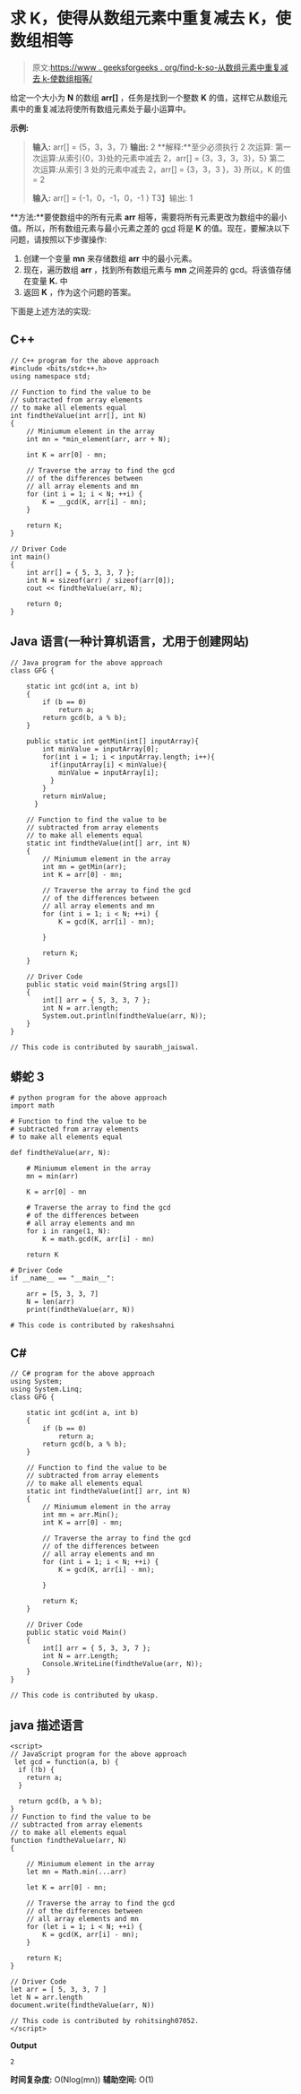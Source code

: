 # 求 K，使得从数组元素中重复减去 K，使数组相等

> 原文:[https://www . geeksforgeeks . org/find-k-so-从数组元素中重复减去 k-使数组相等/](https://www.geeksforgeeks.org/find-k-such-that-repeated-subtraction-of-k-from-array-elements-make-the-array-equal/)

给定一个大小为 **N** 的数组 **arr[]** ，任务是找到一个整数 **K** 的值，这样它从数组元素中的重复减法将使所有数组元素处于最小运算中。

**示例:**

> **输入:** arr[] = {5，3，3，7}
> **输出:** 2
> **解释:**至少必须执行 2 次运算:
> 第一次运算:从索引{0，3}处的元素中减去 2，arr[] = {3，3，3，3}，5}
> 第二次运算:从索引 3 处的元素中减去 2，arr[] = {3，3，3 }，3}
> 所以，K 的值= 2
> 
> **输入:** arr[] = {-1，0，-1，0，-1 }
> T3】输出: 1

**方法:**要使数组中的所有元素 **arr** 相等，需要将所有元素更改为数组中的最小值。所以，所有数组元素与最小元素之差的 [gcd](https://www.geeksforgeeks.org/c-program-find-gcd-hcf-two-numbers/) 将是 **K** 的值。现在，要解决以下问题，请按照以下步骤操作:

1.  创建一个变量 **mn** 来存储数组 **arr** 中的最小元素。
2.  现在，遍历数组 **arr** ，找到所有数组元素与 **mn** 之间差异的 gcd。将该值存储在变量 **K.** 中
3.  返回 **K** ，作为这个问题的答案。

下面是上述方法的实现:

## C++

```
// C++ program for the above approach
#include <bits/stdc++.h>
using namespace std;

// Function to find the value to be
// subtracted from array elements
// to make all elements equal
int findtheValue(int arr[], int N)
{
    // Miniumum element in the array
    int mn = *min_element(arr, arr + N);

    int K = arr[0] - mn;

    // Traverse the array to find the gcd
    // of the differences between
    // all array elements and mn
    for (int i = 1; i < N; ++i) {
        K = __gcd(K, arr[i] - mn);
    }

    return K;
}

// Driver Code
int main()
{
    int arr[] = { 5, 3, 3, 7 };
    int N = sizeof(arr) / sizeof(arr[0]);
    cout << findtheValue(arr, N);

    return 0;
}
```

## Java 语言(一种计算机语言，尤用于创建网站)

```
// Java program for the above approach
class GFG {

    static int gcd(int a, int b)
    {
        if (b == 0)
            return a;
        return gcd(b, a % b);
    }

    public static int getMin(int[] inputArray){
        int minValue = inputArray[0];
        for(int i = 1; i < inputArray.length; i++){
          if(inputArray[i] < minValue){
            minValue = inputArray[i];
          }
        }
        return minValue;
      }

    // Function to find the value to be
    // subtracted from array elements
    // to make all elements equal
    static int findtheValue(int[] arr, int N)
    {
        // Miniumum element in the array
        int mn = getMin(arr);
        int K = arr[0] - mn;

        // Traverse the array to find the gcd
        // of the differences between
        // all array elements and mn
        for (int i = 1; i < N; ++i) {
            K = gcd(K, arr[i] - mn);

        }

        return K;
    }

    // Driver Code
    public static void main(String args[])
    {
        int[] arr = { 5, 3, 3, 7 };
        int N = arr.length;
        System.out.println(findtheValue(arr, N));
    }
}

// This code is contributed by saurabh_jaiswal.
```

## 蟒蛇 3

```
# python program for the above approach
import math

# Function to find the value to be
# subtracted from array elements
# to make all elements equal

def findtheValue(arr, N):

    # Miniumum element in the array
    mn = min(arr)

    K = arr[0] - mn

    # Traverse the array to find the gcd
    # of the differences between
    # all array elements and mn
    for i in range(1, N):
        K = math.gcd(K, arr[i] - mn)

    return K

# Driver Code
if __name__ == "__main__":

    arr = [5, 3, 3, 7]
    N = len(arr)
    print(findtheValue(arr, N))

# This code is contributed by rakeshsahni
```

## C#

```
// C# program for the above approach
using System;
using System.Linq;
class GFG {

    static int gcd(int a, int b)
    {
        if (b == 0)
            return a;
        return gcd(b, a % b);
    }

    // Function to find the value to be
    // subtracted from array elements
    // to make all elements equal
    static int findtheValue(int[] arr, int N)
    {
        // Miniumum element in the array
        int mn = arr.Min();
        int K = arr[0] - mn;

        // Traverse the array to find the gcd
        // of the differences between
        // all array elements and mn
        for (int i = 1; i < N; ++i) {
            K = gcd(K, arr[i] - mn);

        }

        return K;
    }

    // Driver Code
    public static void Main()
    {
        int[] arr = { 5, 3, 3, 7 };
        int N = arr.Length;
        Console.WriteLine(findtheValue(arr, N));
    }
}

// This code is contributed by ukasp.
```

## java 描述语言

```
<script>
// JavaScript program for the above approach
 let gcd = function(a, b) {
  if (!b) {
    return a;
  }

  return gcd(b, a % b);
}
// Function to find the value to be
// subtracted from array elements
// to make all elements equal
function findtheValue(arr, N)
{

    // Miniumum element in the array
    let mn = Math.min(...arr)

    let K = arr[0] - mn;

    // Traverse the array to find the gcd
    // of the differences between
    // all array elements and mn
    for (let i = 1; i < N; ++i) {
        K = gcd(K, arr[i] - mn);
    }

    return K;
}

// Driver Code
let arr = [ 5, 3, 3, 7 ]
let N = arr.length
document.write(findtheValue(arr, N))

// This code is contributed by rohitsingh07052.
</script>
```

**Output**

```
2
```

**时间复杂度:** O(Nlog(mn))
**辅助空间:** O(1)